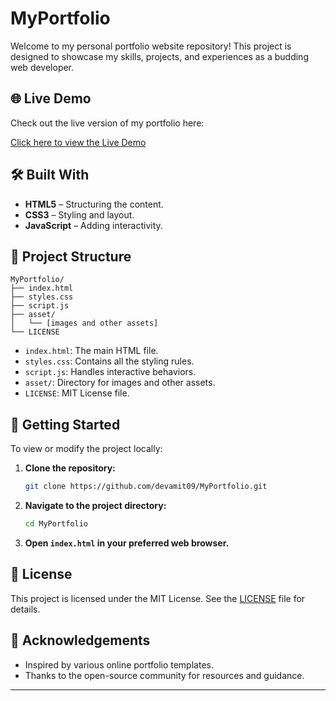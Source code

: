 
# MyPortfolio

Welcome to my personal portfolio website repository! This project is designed to showcase my skills, projects, and experiences as a budding web developer.

## 🌐 Live Demo

Check out the live version of my portfolio here: 

<a href="https://devamit09.github.io/MyPortfolio" target="_blank">Click here to view the Live Demo</a>


## 🛠️ Built With

* **HTML5** – Structuring the content.
* **CSS3** – Styling and layout.
* **JavaScript** – Adding interactivity.

## 📁 Project Structure

```
MyPortfolio/
├── index.html
├── styles.css
├── script.js
├── asset/
│   └── [images and other assets]
└── LICENSE
```

* `index.html`: The main HTML file.
* `styles.css`: Contains all the styling rules.
* `script.js`: Handles interactive behaviors.
* `asset/`: Directory for images and other assets.
* `LICENSE`: MIT License file.

## 🚀 Getting Started

To view or modify the project locally:

1. **Clone the repository:**

   ```bash
   git clone https://github.com/devamit09/MyPortfolio.git
   ```

2. **Navigate to the project directory:**

   ```bash
   cd MyPortfolio
   ```

3. **Open `index.html` in your preferred web browser.**



## 🧾 License

This project is licensed under the MIT License. See the [LICENSE](LICENSE) file for details.

## 🤝 Acknowledgements

* Inspired by various online portfolio templates.
* Thanks to the open-source community for resources and guidance.

---

